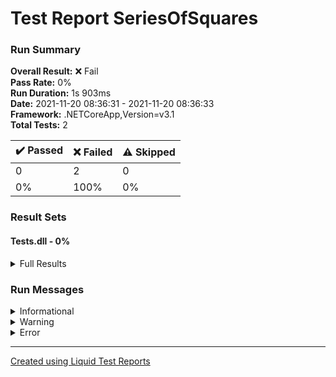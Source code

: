 ﻿
# Test Report SeriesOfSquares
### Run Summary

<p>
<strong>Overall Result:</strong> ❌ Fail <br />
<strong>Pass Rate:</strong> 0% <br />
<strong>Run Duration:</strong> 1s 903ms <br />
<strong>Date:</strong> 2021-11-20 08:36:31 - 2021-11-20 08:36:33 <br />
<strong>Framework:</strong> .NETCoreApp,Version=v3.1 <br />
<strong>Total Tests:</strong> 2 <br />
</p>

<table>
<thead>
<tr>
<th>✔️ Passed</th>
<th>❌ Failed</th>
<th>⚠️ Skipped</th>
</tr>
</thead>
<tbody>
<tr>
<td>0</td>
<td>2</td>
<td>0</td>
</tr>
<tr>
<td>0%</td>
<td>100%</td>
<td>0%</td>
</tr>
</tbody>
</table>

### Result Sets
#### Tests.dll - 0%
<details>
<summary>Full Results</summary>
<table>
<thead>
<tr>
<th>Result</th>
<th>Test</th>
<th>Duration</th>
</tr>
</thead>
<tr>
<td> ❌ Failed </td>
<td>Tests.UnitTestSquaredSeries.TestCalculateSumSeries<blockquote><details>
<summary>Error</summary>
<strong>Message:</strong>
<pre><code>Assert.Equal() Failure
Expected: 14
Actual:   -1</code></pre>
<strong>Stack Trace:</strong>
<pre><code>   at Tests.UnitTestSquaredSeries.TestCalculateSumSeries() in /home/runner/work/playground-csharp-xunit-github-action/playground-csharp-xunit-github-action/SeriesOfSquares/Tests/UnitTestSquaredSeries.cs:line 23</code></pre>
</details></blockquote>
</td>
<td>5ms</td>
</tr>
<tr>
<td> ❌ Failed </td>
<td>Tests.UnitTestSquaredSeries.TestSeriesSum<blockquote><details>
<summary>Error</summary>
<strong>Message:</strong>
<pre><code>Assert.Equal() Failure
Expected: 14
Actual:   -1</code></pre>
<strong>Stack Trace:</strong>
<pre><code>   at Tests.UnitTestSquaredSeries.TestSeriesSum() in /home/runner/work/playground-csharp-xunit-github-action/playground-csharp-xunit-github-action/SeriesOfSquares/Tests/UnitTestSquaredSeries.cs:line 13</code></pre>
</details></blockquote>
</td>
<td>< 1ms</td>
</tr>
</tbody>
</table>
</details>

### Run Messages
<details>
<summary>Informational</summary>
<pre><code>
[xUnit.net 00:00:00.00] xUnit.net VSTest Adapter v2.4.3+1b45f5407b (64-bit .NET Core 3.1.1)
[xUnit.net 00:00:00.36]   Discovering: Tests
[xUnit.net 00:00:00.41]   Discovered:  Tests
[xUnit.net 00:00:00.42]   Starting:    Tests
[xUnit.net 00:00:00.50]       Assert.Equal() Failure
[xUnit.net 00:00:00.50]       Expected: 14
[xUnit.net 00:00:00.50]       Actual:   -1
[xUnit.net 00:00:00.50]       Stack Trace:
[xUnit.net 00:00:00.50]         /home/runner/work/playground-csharp-xunit-github-action/playground-csharp-xunit-github-action/SeriesOfSquares/Tests/UnitTestSquaredSeries.cs(23,0): at Tests.UnitTestSquaredSeries.TestCalculateSumSeries()
[xUnit.net 00:00:00.51]       Assert.Equal() Failure
[xUnit.net 00:00:00.51]       Expected: 14
[xUnit.net 00:00:00.51]       Actual:   -1
[xUnit.net 00:00:00.51]       Stack Trace:
[xUnit.net 00:00:00.51]         /home/runner/work/playground-csharp-xunit-github-action/playground-csharp-xunit-github-action/SeriesOfSquares/Tests/UnitTestSquaredSeries.cs(13,0): at Tests.UnitTestSquaredSeries.TestSeriesSum()
[xUnit.net 00:00:00.51]   Finished:    Tests
</code></pre>
</details>

<details>
<summary>Warning</summary>
<pre><code>
</code></pre>
</details>

<details>
<summary>Error</summary>
<pre><code>
[xUnit.net 00:00:00.50]     Tests.UnitTestSquaredSeries.TestCalculateSumSeries [FAIL]
[xUnit.net 00:00:00.51]     Tests.UnitTestSquaredSeries.TestSeriesSum [FAIL]
</code></pre>
</details>



----

[Created using Liquid Test Reports](https://github.com/kurtmkurtm/LiquidTestReports)
